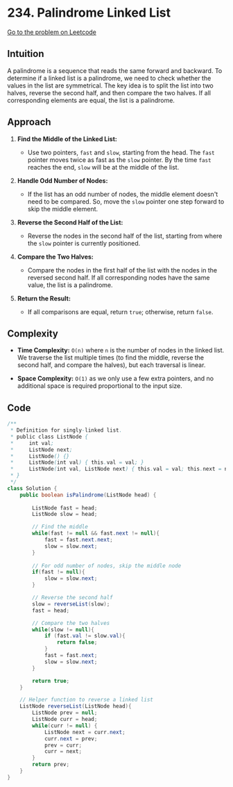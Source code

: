 # **234. Palindrome Linked List**

[Go to the problem on Leetcode](https://leetcode.com/problems/palindrome-linked-list/)

## **Intuition**

A palindrome is a sequence that reads the same forward and backward. To determine if a linked list is a palindrome, we need to check whether the values in the list are symmetrical. The key idea is to split the list into two halves, reverse the second half, and then compare the two halves. If all corresponding elements are equal, the list is a palindrome.

## **Approach**

1. **Find the Middle of the Linked List:**
   - Use two pointers, `fast` and `slow`, starting from the head. The `fast` pointer moves twice as fast as the `slow` pointer. By the time `fast` reaches the end, `slow` will be at the middle of the list.
  
2. **Handle Odd Number of Nodes:**
   - If the list has an odd number of nodes, the middle element doesn't need to be compared. So, move the `slow` pointer one step forward to skip the middle element.

3. **Reverse the Second Half of the List:**
   - Reverse the nodes in the second half of the list, starting from where the `slow` pointer is currently positioned.

4. **Compare the Two Halves:**
   - Compare the nodes in the first half of the list with the nodes in the reversed second half. If all corresponding nodes have the same value, the list is a palindrome.

5. **Return the Result:**
   - If all comparisons are equal, return `true`; otherwise, return `false`.

## **Complexity**

- **Time Complexity:** `O(n)` where `n` is the number of nodes in the linked list. We traverse the list multiple times (to find the middle, reverse the second half, and compare the halves), but each traversal is linear.
  
- **Space Complexity:** `O(1)` as we only use a few extra pointers, and no additional space is required proportional to the input size.

## **Code**

```java
/**
 * Definition for singly-linked list.
 * public class ListNode {
 *     int val;
 *     ListNode next;
 *     ListNode() {}
 *     ListNode(int val) { this.val = val; }
 *     ListNode(int val, ListNode next) { this.val = val; this.next = next; }
 * }
 */
class Solution {
    public boolean isPalindrome(ListNode head) {
        
        ListNode fast = head;
        ListNode slow = head;

        // Find the middle
        while(fast != null && fast.next != null){
            fast = fast.next.next;
            slow = slow.next;
        }
        
        // For odd number of nodes, skip the middle node
        if(fast != null){
            slow = slow.next;
        }

        // Reverse the second half
        slow = reverseList(slow);
        fast = head;

        // Compare the two halves
        while(slow != null){
            if (fast.val != slow.val){
                return false;
            }
            fast = fast.next;
            slow = slow.next;
        }

        return true;
    }

    // Helper function to reverse a linked list
    ListNode reverseList(ListNode head){
        ListNode prev = null;
        ListNode curr = head;
        while(curr != null) {
            ListNode next = curr.next;
            curr.next = prev;
            prev = curr;
            curr = next;
        }
        return prev;
    }
}
